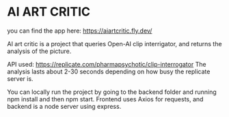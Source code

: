 # AI ART CRITIC #

you can find the app here: https://aiartcritic.fly.dev/

AI art critic is a project that queries Open-AI clip interrigator, and returns the analysis of the picture.

API used: https://replicate.com/pharmapsychotic/clip-interrogator
The analysis lasts about 2-30 seconds depending on how busy the replicate server is.

You can locally run the project by going to the backend folder and running npm install and then npm start.
Frontend uses Axios for requests, and backend is a node server using express.